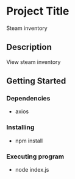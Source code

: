 # Project Title

Steam inventory

## Description

View steam inventory

## Getting Started

### Dependencies

* axios

### Installing

* npm install

### Executing program

* node index.js